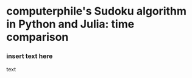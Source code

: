 # computerphile's Sudoku algorithm in Python and Julia: time comparison


### insert text here

text 

